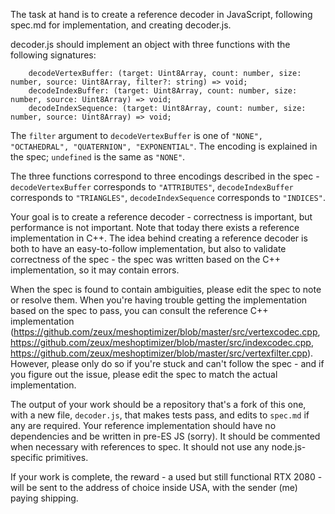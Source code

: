 The task at hand is to create a reference decoder in JavaScript, following spec.md for implementation, and creating decoder.js.

decoder.js should implement an object with three functions with the following signatures:

```
    decodeVertexBuffer: (target: Uint8Array, count: number, size: number, source: Uint8Array, filter?: string) => void;
    decodeIndexBuffer: (target: Uint8Array, count: number, size: number, source: Uint8Array) => void;
    decodeIndexSequence: (target: Uint8Array, count: number, size: number, source: Uint8Array) => void;
```

The `filter` argument to `decodeVertexBuffer` is one of `"NONE", "OCTAHEDRAL", "QUATERNION", "EXPONENTIAL"`. The encoding is explained in the spec; `undefined` is the same as `"NONE"`.

The three functions correspond to three encodings described in the spec - `decodeVertexBuffer` corresponds to `"ATTRIBUTES"`, `decodeIndexBuffer` corresponds to `"TRIANGLES"`, `decodeIndexSequence` corresponds to `"INDICES"`.

Your goal is to create a reference decoder - correctness is important, but performance is not important. Note that today there exists a reference implementation in C++.
The idea behind creating a reference decoder is both to have an easy-to-follow implementation, but also to validate correctness of the spec - the spec was written based on the C++ implementation, so it may contain errors.

When the spec is found to contain ambiguities, please edit the spec to note or resolve them.
When you're having trouble getting the implementation based on the spec to pass, you can consult the reference C++ implementation (https://github.com/zeux/meshoptimizer/blob/master/src/vertexcodec.cpp, https://github.com/zeux/meshoptimizer/blob/master/src/indexcodec.cpp, https://github.com/zeux/meshoptimizer/blob/master/src/vertexfilter.cpp).
However, please only do so if you're stuck and can't follow the spec - and if you figure out the issue, please edit the spec to match the actual implementation.

The output of your work should be a repository that's a fork of this one, with a new file, `decoder.js`, that makes tests pass, and edits to `spec.md` if any are required.
Your reference implementation should have no dependencies and be written in pre-ES JS (sorry). It should be commented when necessary with references to spec. It should not use any node.js-specific primitives.

If your work is complete, the reward - a used but still functional RTX 2080 - will be sent to the address of choice inside USA, with the sender (me) paying shipping.
